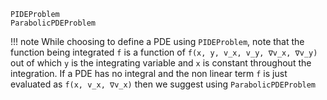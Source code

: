 ```@docs
PIDEProblem
ParabolicPDEProblem
```

!!! note
While choosing to define a PDE using `PIDEProblem`, note that the function being integrated `f` is a function of `f(x, y, v_x, v_y, ∇v_x, ∇v_y)` out of which `y` is the integrating variable and `x` is constant throughout the integration.
If a PDE has no integral and the non linear term `f` is just evaluated as `f(x, v_x, ∇v_x)` then we suggest using `ParabolicPDEProblem`
